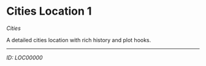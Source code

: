 # Cities Location 1

*Cities*

A detailed cities location with rich history and plot hooks.

---
*ID: LOC00000*